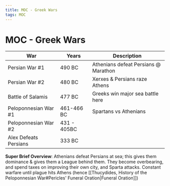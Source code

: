 ```yaml
---
title: MOC - Greek Wars
tags: MOC
---
```


# MOC - Greek Wars
| War                   | Years       | Description                          |
| --------------------- | ----------- | ------------------------------------ |
| Persian War #1        | 490 BC      | Athenians defeat Persians @ Marathon |
| Persian War #2        | 480 BC      | Xerxes & Persians raze Athens        |
| Battle of Salamis     | 477 BC      | Greeks win major sea battle here     |
| Peloponnesian War #1  | 461-466 BC  | Spartans vs Athenians                |
| Peloponnesian War #2  | 431 - 405BC |                                      |
| Alex Defeats Persians | 333 BC      |                                      |


**Super Brief Overview**: Athenians defeat Persians at sea; this gives them dominance & gives them a League behind them. They become overbearing, and spend taxes on improving their own city, and Sparta attacks. Constant warfare until plague hits Athens (hence [[Thucydides, History of the Peloponnesian War#Pericles' Funeral Oration\|Funeral Oration]])